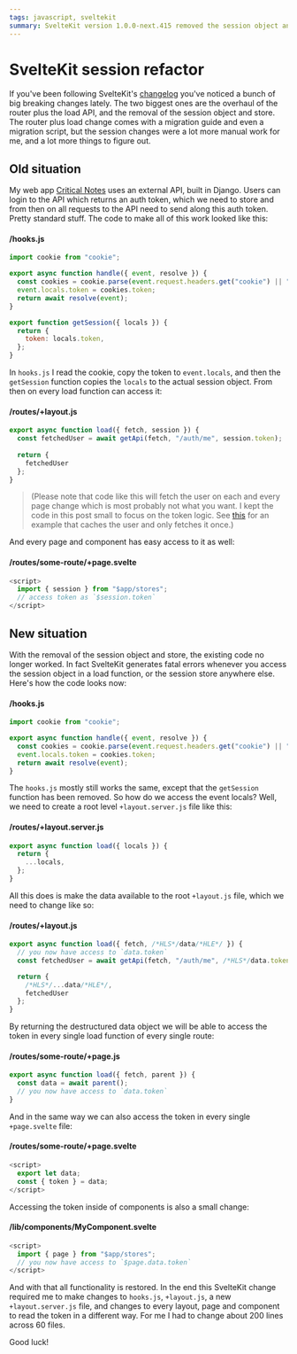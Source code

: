 ```yaml
---
tags: javascript, sveltekit
summary: SvelteKit version 1.0.0-next.415 removed the session object and store. Refactoring my project wasn't very straightforward, let's go over the changes.
---
```


# SvelteKit session refactor

If you've been following SvelteKit's [changelog](https://github.com/sveltejs/kit/blob/master/packages/kit/CHANGELOG.md) you've noticed a bunch of big breaking changes lately. The two biggest ones are the overhaul of the router plus the load API, and the removal of the session object and store. The router plus load change comes with a migration guide and even a migration script, but the session changes were a lot more manual work for me, and a lot more things to figure out.

## Old situation

My web app [Critical Notes](https://www.critical-notes.com) uses an external API, built in Django. Users can login to the API which returns an auth token, which we need to store and from then on all requests to the API need to send along this auth token. Pretty standard stuff. The code to make all of this work looked like this:

#### <i class="fa-regular fa-file-code"></i> /hooks.js
``` javascript
import cookie from "cookie";

export async function handle({ event, resolve }) {
  const cookies = cookie.parse(event.request.headers.get("cookie") || "");
  event.locals.token = cookies.token;
  return await resolve(event);
}

export function getSession({ locals }) {
  return {
    token: locals.token,
  };
}
```

In `hooks.js` I read the cookie, copy the token to `event.locals`, and then the `getSession` function copies the `locals` to the actual session object. From then on every load function can access it:

#### <i class="fa-regular fa-file-code"></i> /routes/+layout.js
``` javascript
export async function load({ fetch, session }) {
  const fetchedUser = await getApi(fetch, "/auth/me", session.token);
  
  return {
    fetchedUser
  };
}
```

> (Please note that code like this will fetch the user on each and every page change which is most probably not what you want. I kept the code in this post small to focus on the token logic. See [this](https://github.com/sveltejs/kit/discussions/5883#discussioncomment-3460345) for an example that caches the user and only fetches it once.)

And every page and component has easy access to it as well:

#### <i class="fa-regular fa-file-code"></i> /routes/some-route/+page.svelte
``` javascript
<script>
  import { session } from "$app/stores";
  // access token as `$session.token` 
</script>
```

## New situation

With the removal of the session object and store, the existing code no longer worked. In fact SvelteKit generates fatal errors whenever you access the session object in a load function, or the session store anywhere else. Here's how the code looks now:

#### <i class="fa-regular fa-file-code"></i> /hooks.js
``` javascript
import cookie from "cookie";

export async function handle({ event, resolve }) {
  const cookies = cookie.parse(event.request.headers.get("cookie") || "");
  event.locals.token = cookies.token;
  return await resolve(event);
}
```

The `hooks.js` mostly still works the same, except that the `getSession` function has been removed. So how do we access the event locals? Well, we need to create a root level `+layout.server.js` file like this:

#### <i class="fa-regular fa-file-code"></i> /routes/+layout.server.js
``` javascript
export async function load({ locals }) {
  return {
    ...locals,
  };
}
```

All this does is make the data available to the root `+layout.js` file, which we need to change like so:

#### <i class="fa-regular fa-file-code"></i> /routes/+layout.js
``` javascript
export async function load({ fetch, /*HLS*/data/*HLE*/ }) {
  // you now have access to `data.token`
  const fetchedUser = await getApi(fetch, "/auth/me", /*HLS*/data.token/*HLE*/);

  return {
    /*HLS*/...data/*HLE*/,
    fetchedUser
  };
}
```

By returning the destructured data object we will be able to access the token in every single load function of every single route:

#### <i class="fa-regular fa-file-code"></i> /routes/some-route/+page.js
``` javascript
export async function load({ fetch, parent }) {
  const data = await parent();
  // you now have access to `data.token`
}
```

And in the same way we can also access the token in every single `+page.svelte` file:

#### <i class="fa-regular fa-file-code"></i> /routes/some-route/+page.svelte
```javascript
<script>
  export let data;
  const { token } = data;
</script>
```

Accessing the token inside of components is also a small change:

#### <i class="fa-regular fa-file-code"></i> /lib/components/MyComponent.svelte
``` javascript
<script>
  import { page } from "$app/stores";
  // you now have access to `$page.data.token`
</script>
```

And with that all functionality is restored. In the end this SvelteKit change required me to make changes to `hooks.js`, `+layout.js`, a new `+layout.server.js` file, and changes to every layout, page and component to read the token in a different way. For me I had to change about 200 lines across 60 files.

Good luck!